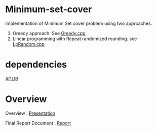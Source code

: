 # Minimum-set-cover
Implementation of Minimum Set cover problem using two approaches.
1. Greedy approach. See [Greedy.cpp](https://github.com/dhavalraj007/Minimum-set-cover/blob/master/LP_test/Greedy.cpp)
2. Linear programming with Repeat randomized rounding. see [LpRandom.cpp](https://github.com/dhavalraj007/Minimum-set-cover/blob/master/LP_test/LpRandom.cpp)
# dependencies
[AGLIB](https://www.alglib.net/download.php#cpp)
# Overview
Overview : [Presentation](https://docs.google.com/presentation/d/1RQULGtkgY-oGN6jwi0Trajd8iuTms17ZvEP8ZKKS-d0/edit?usp=sharing)

Final Report Document : [Report](https://docs.google.com/document/d/1W0_Z8RPTVIYFpbuFafVkjGEvsUD2K_0N/edit?usp=sharing&ouid=110387372222187930584&rtpof=true&sd=true)
